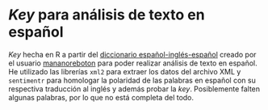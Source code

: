 # *Key* para análisis de texto en español

*Key* hecha en R a partir del [diccionario español-inglés-español](https://github.com/mananoreboton/en-es-en-Dic) creado por el usuario [mananoreboton](https://github.com/mananoreboton/) para poder realizar análisis de texto en español. He utilizado las librerías `xml2` para extraer los datos del archivo XML y `sentimentr` para homologar la polaridad de las palabras en español con su respectiva traducción al inglés y además probar la *key*. Posiblemente falten algunas palabras, por lo que no está completa del todo.
